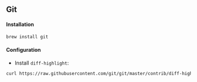 Git
---

#### Installation

```sh
brew install git
```

#### Configuration
* Install `diff-highlight`:
```sh
curl https://raw.githubusercontent.com/git/git/master/contrib/diff-highlight/diff-highlight > ~/usr/local/bin/diff-highlight && chmod +x ~/usr/local/bin/diff-highlight
```
